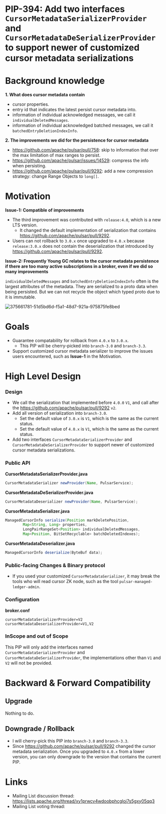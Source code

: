 # PIP-394: Add two interfaces `CursorMetadataSerializerProvider` and `CursorMetadataDeSerializerProvider` to support newer of customized cursor metadata serializations

# Background knowledge

**1. What does cursor metadata contain**

- cursor properties.
- entry id that indicates the latest persist cursor metadata into.
- information of individual acknowledged messages, we call it `individualDeletedMessages`.
- information of individual acknowledged batched messages, we call it `batchedEntryDeletionIndexInfo`.

**2. The improvements we did for the persistence for cursor metadata**
- https://github.com/apache/pulsar/pull/758: skip to information that over the max limitation of max ranges to persist.
- https://github.com/apache/pulsar/issues/14529: compress the info when persisting.
- https://github.com/apache/pulsar/pull/9292: add a new compression strategy: change Range Objects to `long[]`.

# Motivation

**Issue-1: Compatible of improvements**

- The third improvement was contributed with `release:4.0`, which is a new LTS version.
    - It changed the default implementation of serialization that contains https://github.com/apache/pulsar/pull/9292.
- Users can not rollback to `3.0.x` once upgraded to `4.0.x` because `release:3.0.x` does not contain the deserialization that introduced by https://github.com/apache/pulsar/pull/9292.

**Issue-2: Frequently Young GC relates to the cursor metadata persistence if there are too many active subscriptions in a broker, even if we did so many improvements**

`individualDeletedMessages` and `batchedEntryDeletionIndexInfo` often is the largest attributes of the metadata. They are serialized to a proto data when being persisted. But we can not recycle the object which typed proto due to it is immutable.

![375661781-51d5bd6d-f5a1-48d7-921a-975875fe8bed](https://github.com/user-attachments/assets/dd1eb135-7dee-4dd1-84ba-994618a8198e)


# Goals

- Guarantee compatability for rollback from `4.0.x` to `3.0.x`.
  - This PIP will be cherry-picked into `branch-3.0` and `branch-3.3`. 
- Support customized cursor metadata serializer to improve the issues users encountered, such as **Issue-1** in the Motivation.

# High Level Design

### Design

- We call the serialization that implemented before `4.0.0` `V1`, and call after the https://github.com/apache/pulsar/pull/9292 `v2`.
- Add all version of serialization into `branch-3.0`.
  - Set the default value of `3.0.x` is `V1`, which is the same as the current status. 
  - Set the default value of `4.0.x` is `V1`, which is the same as the current status.
- Add two interfaces `CursorMetadataSerializerProvider` and `CursorMetadataDeSerializerProvider` to support newer of customized cursor metadata serializations.

### Public API

**CursorMetadataSerializerProvider.java**
```java
CursorMetadataSerializer newProvider(Name, PulsarService);
```

**CursorMetadataDeSerializerProvider.java**
```java
CursorMetadataDeserializer newProvider(Name, PulsarService);
```

**CursorMetadataSerializer.java**
```java
ManagedCursorInfo serialize(Position markDeletePosition,
        Map<String, Long> properties,
        LongPairRangeSet<Position> individualDeletedMessages,
        Map<Position, BitSetRecyclable> batchDeletedIndexes);
```

**CursorMetadataDeserializer.java**
```java
ManagedCursorInfo deserialize(ByteBuf data);
```

### Public-facing Changes & Binary protocol
- If you used your customized `CursorMetadataSerializer`, it may break the tools who will read cursor ZK node, such as the tool `pulsar-managed-ledger-admin`.

### Configuration

**broker.conf**
```properties
cursorMetadataSerializerProvider=V2
cursorMetadataDeserializerProvider=V1,V2
```

### InScope and out of Scope

This PIP will only add the interfaces named `CursorMetadataSerializerProvider` and `CursorMetadataDeSerializerProvider`, the implementations other than `V1` and `V2` will not be provided.

# Backward & Forward Compatibility

## Upgrade

Nothing to do.

## Downgrade / Rollback

- I will cherry-pick this PIP into `branch-3.0` and `branch-3.3`.
- Since https://github.com/apache/pulsar/pull/9292 changed the cursor metadata serialization. Once you upgraded to `4.0.x` from a lower version, you can only downgrade to the version that contains the current PIP.  

# Links

<!--
Updated afterwards
-->
* Mailing List discussion thread: https://lists.apache.org/thread/xy1prwcv4wdoobphcgloj7s5gxy05qq3
* Mailing List voting thread:

